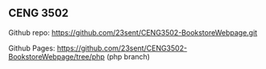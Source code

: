 ## CENG 3502

Github repo: https://github.com/23sent/CENG3502-BookstoreWebpage.git

Github Pages: https://github.com/23sent/CENG3502-BookstoreWebpage/tree/php (php branch)
